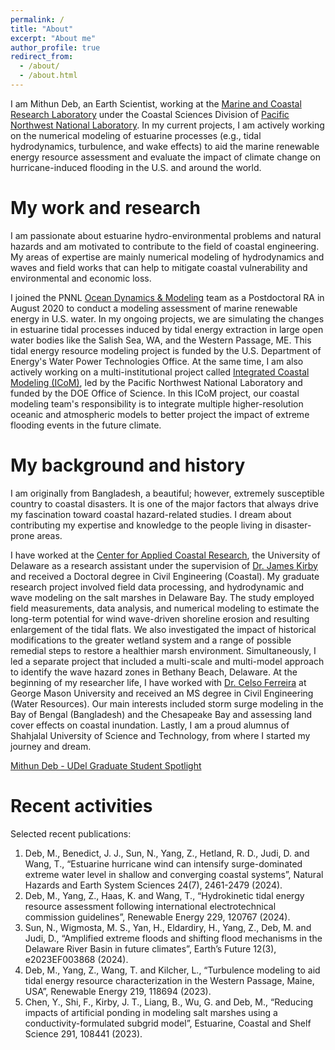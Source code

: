 ```yaml
---
permalink: /
title: "About"
excerpt: "About me"
author_profile: true
redirect_from:
  - /about/
  - /about.html
---
```


I am Mithun Deb, an Earth Scientist, working at the [Marine and Coastal Research Laboratory](https://www.pnnl.gov/marine-and-coastal-research-laboratory) under the Coastal Sciences Division of [Pacific Northwest National Laboratory](https://www.pnnl.gov/). In my current projects, I am actively working on the numerical modeling of estuarine processes (e.g., tidal hydrodynamics, turbulence, and wake effects) to aid the marine renewable energy resource assessment and evaluate the impact of climate change on hurricane-induced flooding in the U.S. and around the world.

My work and research
======
I am passionate about estuarine hydro-environmental problems and natural hazards and am motivated to contribute to the field of coastal engineering. My areas of expertise are mainly numerical modeling of hydrodynamics and waves and field works that can help to mitigate coastal vulnerability and environmental and economic loss.

I joined the PNNL [Ocean Dynamics & Modeling](https://www.pnnl.gov/projects/ocean-dynamics-modeling) team as a Postdoctoral RA in August 2020 to conduct a modeling assessment of marine renewable energy in U.S. water. In my ongoing projects, we are simulating the changes in estuarine tidal processes induced by tidal energy extraction in large open water bodies like the Salish Sea, WA, and the Western Passage, ME. This tidal energy resource modeling project is funded by the U.S. Department of Energy's Water Power Technologies Office. At the same time, I am also actively working on a multi-institutional project called [Integrated Coastal Modeling (ICoM)](https://icom.pnnl.gov/TheICoMTeam), led by the Pacific Northwest National Laboratory and funded by the DOE Office of Science. In this ICoM project, our coastal modeling team's responsibility is to integrate multiple higher-resolution oceanic and atmospheric models to better project the impact of extreme flooding events in the future climate.

My background and history
======
I am originally from Bangladesh, a beautiful; however, extremely susceptible country to coastal disasters. It is one of the major factors that always drive my fascination toward coastal hazard-related studies. I dream about contributing my expertise and knowledge to the people living in disaster-prone areas.

I have worked at the [Center for Applied Coastal Research](https://coastal.udel.edu/), the University of Delaware as a research assistant under the supervision of [Dr. James Kirby](https://www1.udel.edu/kirby/) and received a Doctoral degree in Civil Engineering (Coastal). My graduate research project involved field data processing, and hydrodynamic and wave modeling on the salt marshes in Delaware Bay. The study employed field measurements, data analysis, and numerical modeling to estimate the long-term potential for wind wave-driven shoreline erosion and resulting enlargement of the tidal flats. We also investigated the impact of historical modifications to the greater wetland system and a range of possible remedial steps to restore a healthier marsh environment. Simultaneously, I led a separate project that included a multi-scale and multi-model approach to identify the wave hazard zones in Bethany Beach, Delaware. At the beginning of my researcher life, I have worked with [Dr. Celso Ferreira](https://fhrl.vse.gmu.edu/) at George Mason University and received an MS degree in Civil Engineering (Water Resources). Our main interests included storm surge modeling in the Bay of Bengal (Bangladesh) and the Chesapeake Bay and assessing land cover effects on coastal inundation. Lastly, I am a proud alumnus of Shahjalal University of Science and Technology, from where I started my journey and dream.

[Mithun Deb - UDel Graduate Student Spotlight](https://coastal.udel.edu/2019/12/03/graduate-student-spotlight-mithun-deb/)

Recent activities
======

Selected recent publications:

1. Deb, M., Benedict, J. J., Sun, N., Yang, Z., Hetland, R. D., Judi, D. and Wang, T., “Estuarine hurricane wind can intensify surge-dominated extreme water level in shallow and converging coastal systems”, Natural Hazards and Earth System Sciences 24(7), 2461-2479 (2024).
2. Deb, M., Yang, Z., Haas, K. and Wang, T., “Hydrokinetic tidal energy resource assessment following international electrotechnical commission guidelines”, Renewable Energy 229, 120767 (2024).
3. Sun, N., Wigmosta, M. S., Yan, H., Eldardiry, H., Yang, Z., Deb, M. and Judi, D., “Amplified extreme floods and shifting flood mechanisms in the Delaware River Basin in future climates”, Earth’s Future 12(3), e2023EF003868 (2024).
4. Deb, M., Yang, Z., Wang, T. and Kilcher, L., “Turbulence modeling to aid tidal energy resource characterization in the Western Passage, Maine, USA”, Renewable Energy 219, 118694 (2023).
5. Chen, Y., Shi, F., Kirby, J. T., Liang, B., Wu, G. and Deb, M., “Reducing impacts of artificial ponding in modeling salt marshes using a conductivity-formulated subgrid model”, Estuarine, Coastal and Shelf Science 291, 108441 (2023).

<!--MCRL - PNNL-->
<!--<iframe src="https://mithundeb.github.io/leaflet-map-simple/" width="100%" height="450" frameborder="0" scrolling="no"></iframe>-->
